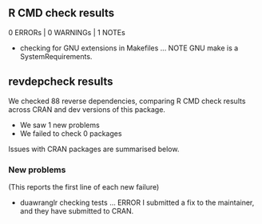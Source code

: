 ## R CMD check results

0 ERRORs | 0 WARNINGs | 1 NOTEs

* checking for GNU extensions in Makefiles ... NOTE
  GNU make is a SystemRequirements.

## revdepcheck results

We checked 88 reverse dependencies, comparing R CMD check results across CRAN and dev versions of this package.

 * We saw 1 new problems
 * We failed to check 0 packages

Issues with CRAN packages are summarised below.

### New problems
(This reports the first line of each new failure)

* duawranglr
  checking tests ... ERROR
  I submitted a fix to the maintainer, and they have submitted to CRAN.

